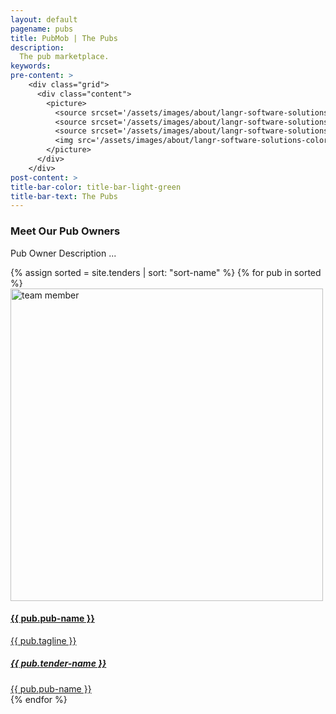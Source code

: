 ```yaml
---
layout: default
pagename: pubs
title: PubMob | The Pubs
description:
  The pub marketplace.
keywords:
pre-content: >
    <div class="grid">
      <div class="content">
        <picture>
          <source srcset='/assets/images/about/langr-software-solutions-colorado-springs-colorado-about.jpg' media='(max-width: 1080px)'>
          <source srcset='/assets/images/about/langr-software-solutions-colorado-springs-colorado-about.jpg' media='(min-width: 960px)'>
          <source srcset='/assets/images/about/langr-software-solutions-colorado-springs-colorado-about.jpg' media='(min-width: 830px'>
          <img src='/assets/images/about/langr-software-solutions-colorado-springs-colorado-about.jpg' alt='About PubMob'>
        </picture>
      </div>
    </div>
post-content: >
title-bar-color: title-bar-light-green
title-bar-text: The Pubs
---
```


<link href="//netdna.bootstrapcdn.com/bootstrap/3.0.0/css/bootstrap.min.css" rel="stylesheet" id="bootstrap-css">

<div class="container">
	<div class="row">
		<div class="heading-title text-center">
			<h3 class="text-uppercase">Meet Our Pub Owners</h3>
			<p class="p-top-30 half-txt">Pub Owner Description ... </p>
		</div>
		{% assign sorted = site.tenders | sort: "sort-name" %}
		{% for pub in sorted %}
        <a href="/tenders/{{ pub.tender-id }}">
        <div class="col-md-4 col-sm-4">
        		<div class="team-member">
					<div class="team-img">
						<img src="/assets/images/tenders/{{ pub.tender-id }}.{{ pub.tender-photo-extension }}" width="500" height="500" alt="team member" class="img-responsive">
					</div>
					<div class="team-hover">
						<div class="desk">
							<h4>{{ pub.pub-name }}</h4>
							<p>{{ pub.tagline }}</p>
						</div>
						<div class="s-link">
							<a href="#"><i class="fa fa-facebook"></i></a>
							<a href="#"><i class="fa fa-twitter"></i></a>
							<a href="#"><i class="fa fa-google-plus"></i></a>
						</div>
					</div>
			</div>
			<div class="team-title">
				<a href="/tenders/{{ pub.tender-id }}"><h5>{{ pub.tender-name }}</h5></a>
				<a href="/tenders/{{ pub.tender-id }}"><span>{{ pub.pub-name }}</span></a>
			</div>
		</div>
		</a>
 	   {% endfor %}
   </div>
</div>			
